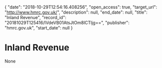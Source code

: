 {
  "date": "2018-10-29T12:54:16.408256", 
  "open_access": true, 
  "target_url": "http://www.hmrc.gov.uk/", 
  "description": null, 
  "end_date": null, 
  "title": "Inland Revenue", 
  "record_id": "20181029T125416/lVdeVB01AtsJtOm8lCTljg==", 
  "publisher": "hmrc.gov.uk", 
  "start_date": null
}

# Inland Revenue

None